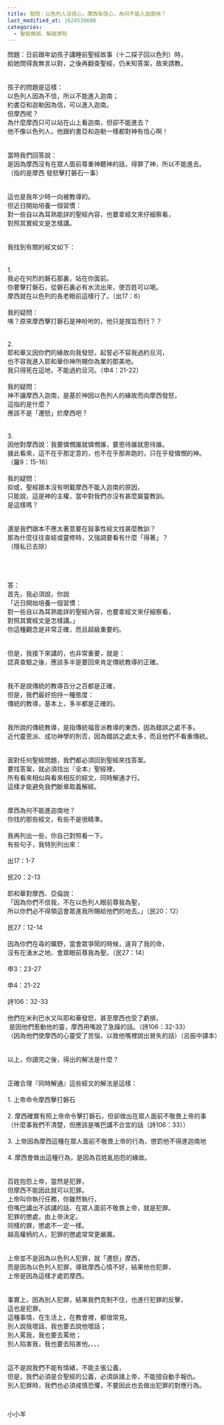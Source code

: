 ```yaml
---
title: 發問：以色列人沒信心，摩西有信心，為何不能入迦南地？
last_modified_at: 1624539600
categories:
  - 聖經無誤、解經原則
---
```


<div>問題：日前跟年幼孩子講睡前聖經故事（十二探子回以色列）時，</div>

<div>給她問得我無言以對，之後再翻查聖經，仍未知答案，故來請教。</div>

<div>&nbsp;</div>

<div>&nbsp;</div>

<div>孩子的問題是這樣：</div>

<div>以色列人因為不信，所以不能進入迦南；</div>

<div>約書亞和迦勒因為信，可以進入迦南。</div>

<div>但摩西呢？</div>

<div>為什麼摩西只可以站在山上看迦南，但卻不能進去？</div>

<div>他不像以色列人，他跟約書亞和迦勒一樣都對神有信心啊！</div>

<div>&nbsp;</div>

<div>&nbsp;</div>

<div>當時我們回答說：</div>

<div>是因為摩西沒有在眾人面前尊重神聽神的話，得罪了神，所以不能進去。</div>

<div>（指的是摩西 發怒擊打磐石一事）</div>

<div>&nbsp;</div>

<div>&nbsp;</div>

<div>這也是我年少時一向被教導的。&nbsp;</div>

<div>但近日開始培養一個習慣：</div>

<div>對一些自以為耳熟能詳的聖經內容，也要拿經文來仔細察看，</div>

<div>對照其實經文是怎樣講。</div>

<div>&nbsp;</div>

<div>&nbsp;</div>

<div>我找到有關的經文如下：</div>

<div>&nbsp;</div>

<div>&nbsp;</div>

<div>1.<span style="white-space:pre"> </span></div>

<div>我必在何烈的磐石那裏，站在你面前。</div>

<div>你要擊打磐石，從磐石裏必有水流出來，使百姓可以喝。</div>

<div>摩西就在以色列的長老眼前這樣行了。（出17：6）</div>

<div>&nbsp;</div>

<div>我的疑問：</div>

<div>咦？原來摩西擊打磐石是神吩咐的，他只是按旨而行？？</div>

<div>&nbsp;</div>

<div>&nbsp;</div>

<div>2.</div>

<div>耶和華又因你們的緣故向我發怒，起誓必不容我過約旦河，</div>

<div>也不容我進入耶和華你神所賜你為業的那美地。</div>

<div>我只得死在這地，不能過約旦河。（申4：21-22）</div>

<div>&nbsp;</div>

<div>我的疑問：</div>

<div>神不讓摩西入迦南，是基於神因以色列人的緣故而向摩西發怒，</div>

<div>這指的是什麼？</div>

<div>應該不是「遷怒」於摩西吧？</div>

<div>&nbsp;</div>

<div>&nbsp;</div>

<div>3.</div>

<div>因他對摩西說：我要憐憫誰就憐憫誰，要恩待誰就恩待誰。</div>

<div>據此看來，這不在乎那定意的，也不在乎那奔跑的，只在乎發憐憫的神。</div>

<div>（羅9：15-16）</div>

<div>&nbsp;</div>

<div>我的疑問：</div>

<div>抑或，聖經跟本沒有明載摩西不能入迦南的原因，</div>

<div>只能說，這是神的主權，當中對我們亦沒有甚麼屬靈教訓。</div>

<div>是這樣嗎？</div>

<div>&nbsp;</div>

<div>&nbsp;</div>

<div>還是我們跟本不應太著意要在敍事性經文找甚麼教訓？</div>

<div>那為什麼往往查經或靈修時，又強調要看有什麼「得著」？</div>

<div>（隱私已去除）</div>

<div>&nbsp;</div>

<div>&nbsp;</div>

<div>&nbsp;</div>

<div>&nbsp;</div>

<div>答：</div>

<div>首先，我必須說，你說</div>

<div>「近日開始培養一個習慣：</div>

<div>對一些自以為耳熟能詳的聖經內容，也要拿經文來仔細察看，</div>

<div>對照其實經文是怎樣講。」</div>

<div>你這種觀念是非常正確，而且超級重要的。</div>

<div>&nbsp;</div>

<div>&nbsp;</div>

<div>但是，我接下來講的，也非常重要，就是：</div>

<div>認真查驗之後，應該多半是要回來肯定傳統教導的正確。</div>

<div>&nbsp;</div>

<div>&nbsp;</div>

<div>我不是說傳統的教導百分之百都是正確，</div>

<div>但是，我們最好抱持一種態度：</div>

<div>傳統的教導，基本上，多半都是正確的。</div>

<div>&nbsp;</div>

<div>&nbsp;</div>

<div>我所說的傳統教導，是指傳統福音派教導的東西，因為錯誤之處不多。</div>

<div>近代靈恩派、成功神學的則否，因為錯誤之處太多，而且他們不看重傳統。</div>

<div>&nbsp;</div>

<div>&nbsp;</div>

<div>面對任何聖經問題，我們都必須回到聖經來找答案。</div>

<div>要找答案，就必須找出『全本』聖經裡，</div>

<div>所有看來相似與看來相反的經文，同時解通才行。</div>

<div>這樣才能避免我們斷章取義解經。</div>

<div>&nbsp;</div>

<div>&nbsp;</div>

<div>摩西為何不能進迦南地？</div>

<div>你找的那些經文，有些不是很精準。</div>

<div>&nbsp;</div>

<div>我再列出一些，你自己對照看一下。</div>

<div>有些句子，我特別列出來：</div>

<div>&nbsp;</div>

<div>出17：1-7</div>

<div>&nbsp;</div>

<div>民20：2-13</div>

<div>&nbsp;</div>

<div>耶和華對摩西、亞倫說：</div>

<div>「因為你們不信我，不在以色列人眼前尊我為聖，</div>

<div>所以你們必不得領這會眾進我所賜給他們的地去。」（民20：12）</div>

<div>&nbsp;</div>

<div>民27：12-14</div>

<div>&nbsp;</div>

<div>因為你們在尋的曠野，當會眾爭鬧的時候，違背了我的命，</div>

<div>沒有在湧水之地、會眾眼前尊我為聖。（民27：14）</div>

<div>&nbsp;</div>

<div>申3：23-27</div>

<div>&nbsp;</div>

<div>申4：21-22</div>

<div>&nbsp;</div>

<div>詩106：32-33</div>

<div>&nbsp;</div>

<div>他們在米利巴水又叫耶和華發怒，甚至摩西也受了虧損，</div>

<div>&nbsp;是因他們惹動他的靈，摩西用嘴說了急躁的話。（詩106：32-33）</div>

<div>（因為他們使摩西的心靈受了苦惱，以致他嘴裡說出冒失的話）（呂振中譯本）</div>

<div>&nbsp;</div>

<div>&nbsp;</div>

<div>以上，你讀完之後，得出的解法是什麼？</div>

<div>&nbsp;</div>

<div>&nbsp;</div>

<div>正確合理『同時解通』這些經文的解法是這樣：</div>

<div>&nbsp;</div>

<div>1.<span style="white-space:pre"> </span>上帝命令摩西擊打磐石</div>

<div>&nbsp;</div>

<div>2.<span style="white-space:pre"> </span>摩西確實有照上帝命令擊打磐石，但卻做出在眾人面前不敬畏上帝的事</div>

<div>（什麼事我們不清楚，但應該是嘴巴講不合宜的話（詩106：33））</div>

<div>&nbsp;</div>

<div>3.<span style="white-space:pre"> </span>上帝因為摩西這種在眾人面前不敬畏上帝的行為，懲罰他不得進迦南地</div>

<div>&nbsp;</div>

<div>4.<span style="white-space:pre"> </span>摩西會做出這種行為，是因為百姓亂抱怨的緣故。</div>

<div>&nbsp;</div>

<div>&nbsp;</div>

<div>百姓抱怨上帝，當然是犯罪，</div>

<div>但摩西不能因此就可以犯罪。</div>

<div>上帝叫你執行任務，你雖然執行，</div>

<div>但嘴巴講出不該講的話、在眾人面前不敬畏上帝，就是犯罪。</div>

<div>犯罪的懲處，由上帝決定。</div>

<div>同樣的罪，懲處不一定一樣。</div>

<div>越高權柄的人，犯罪的懲處常常更嚴厲。</div>

<div>&nbsp;</div>

<div>&nbsp;</div>

<div>上帝並不是因為以色列人犯罪，就「遷怒」摩西，</div>

<div>而是因為以色列人犯罪，導致摩西心情不好，結果他也犯罪，</div>

<div>上帝是因為這樣才處罰摩西。</div>

<div>&nbsp;</div>

<div>&nbsp;</div>

<div>事實上，因為別人犯罪，結果我們克制不住，也進行犯罪的反擊，</div>

<div>這也是犯罪。</div>

<div>這種事情，在生活上，在教會裡，都很常見。</div>

<div>別人說我壞話，我也要去說他壞話；</div>

<div>別人罵我，我也要去罵他；</div>

<div>別人陷害我，我也要去陷害他。、、、</div>

<div>&nbsp;</div>

<div>&nbsp;</div>

<div>這不是說我們不能有情緒，不能主張公義，</div>

<div>但是，我們必須是合聖經的公義，必須訴諸上帝，不能擅自動手報仇。</div>

<div>別人犯罪時，我們也必須戒慎恐懼，不要因此也去做出犯罪的對應行為。</div>

<p>&nbsp;</p>

<p>小小羊</p>

<p>&nbsp;</p>

<p>&nbsp;</p>

